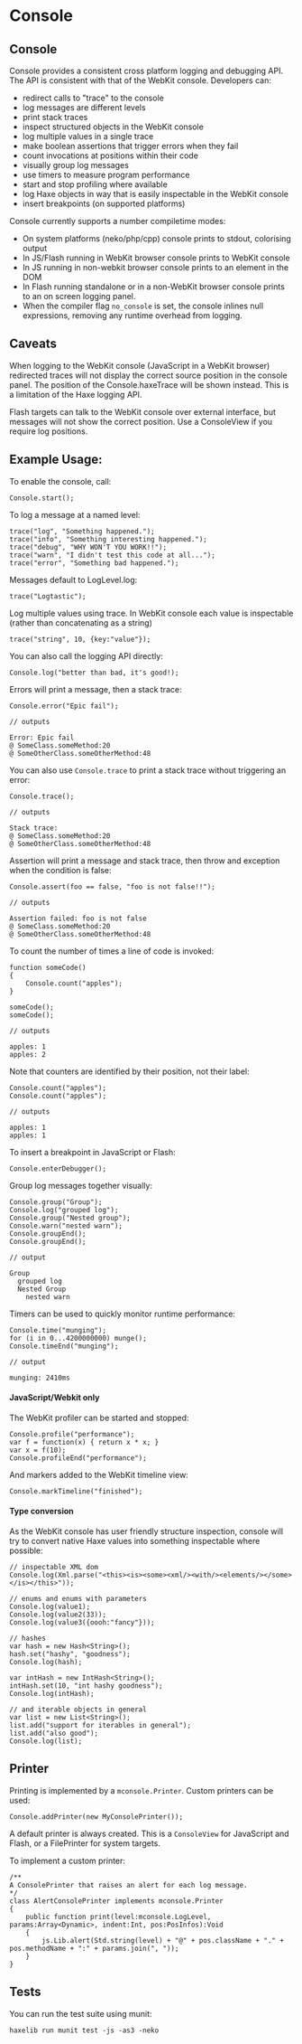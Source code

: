 Console
====================

## Console

Console provides a consistent cross platform logging and debugging API. The API 
is consistent with that of the WebKit console. Developers can:

* redirect calls to "trace" to the console
* log messages are different levels
* print stack traces
* inspect structured objects in the WebKit console
* log multiple values in a single trace
* make boolean assertions that trigger errors when they fail
* count invocations at positions within their code
* visually group log messages
* use timers to measure program performance
* start and stop profiling where available
* log Haxe objects in way that is easily inspectable in the WebKit console
* insert breakpoints (on supported platforms)

Console currently supports a number compiletime modes:

* On system platforms (neko/php/cpp) console prints to stdout, colorising output
* In JS/Flash running in WebKit browser console prints to WebKit console
* In JS running in non-webkit browser console prints to an element in the DOM
* In Flash running standalone or in a non-WebKit browser console prints to an 
  on screen logging panel.
* When the compiler flag `no_console` is set, the console inlines null 
  expressions, removing any runtime overhead from logging.

## Caveats

When logging to the WebKit console (JavaScript in a WebKit browser) redirected 
traces will not display the correct source position in the console panel. The 
position of the Console.haxeTrace will be shown instead. This is a limitation 
of the Haxe logging API.

Flash targets can talk to the WebKit console over external interface, but 
messages will not show the correct position. Use a ConsoleView if you 
require log positions.

## Example Usage:

To enable the console, call:

	Console.start();

To log a message at a named level:

	trace("log", "Something happened.");
	trace("info", "Something interesting happened.");
	trace("debug", "WHY WON'T YOU WORK!!");
	trace("warn", "I didn't test this code at all...");
	trace("error", "Something bad happened.");

Messages default to LogLevel.log:

	trace("Logtastic");

Log multiple values using trace. In WebKit console each value is inspectable 
(rather than concatenating as a string)

	trace("string", 10, {key:"value"});

You can also call the logging API directly:

	Console.log("better than bad, it's good!);

Errors will print a message, then a stack trace:

	Console.error("Epic fail");

	// outputs

	Error: Epic fail
	@ SomeClass.someMethod:20
	@ SomeOtherClass.someOtherMethod:48

You can also use `Console.trace` to print a stack trace without triggering 
an error:

	Console.trace();

	// outputs

	Stack trace:
	@ SomeClass.someMethod:20
	@ SomeOtherClass.someOtherMethod:48

Assertion will print a message and stack trace, then throw and exception when 
the condition is false:

	Console.assert(foo == false, "foo is not false!!");

	// outputs

	Assertion failed: foo is not false
	@ SomeClass.someMethod:20
	@ SomeOtherClass.someOtherMethod:48

To count the number of times a line of code is invoked:
	
	function someCode()
	{
		Console.count("apples");
	}
	
	someCode();
	someCode();

	// outputs

	apples: 1
	apples: 2

Note that counters are identified by their position, not their label:

	Console.count("apples");
	Console.count("apples");

	// outputs

	apples: 1
	apples: 1

To insert a breakpoint in JavaScript or Flash:

	Console.enterDebugger();

Group log messages together visually:

	Console.group("Group");
	Console.log("grouped log");
	Console.group("Nested group");
	Console.warn("nested warn");
	Console.groupEnd();
	Console.groupEnd();

	// output

	Group
	  grouped log
	  Nested Group
	    nested warn

Timers can be used to quickly monitor runtime performance:
	
	Console.time("munging");
	for (i in 0...4200000000) munge();
	Console.timeEnd("munging");

	// output

	munging: 2410ms

#### JavaScript/Webkit only

The WebKit profiler can be started and stopped:

	Console.profile("performance");
	var f = function(x) { return x * x; }
	var x = f(10);
	Console.profileEnd("performance");

And markers added to the WebKit timeline view:

	Console.markTimeline("finished");

#### Type conversion

As the WebKit console has user friendly structure inspection, console will try 
to convert native Haxe values into something inspectable where possible:

	// inspectable XML dom
	Console.log(Xml.parse("<this><is><some><xml/><with/><elements/></some></is></this>"));

	// enums and enums with parameters
	Console.log(value1);
	Console.log(value2(33));
	Console.log(value3({oooh:"fancy"}));

	// hashes
	var hash = new Hash<String>();
	hash.set("hashy", "goodness");
	Console.log(hash);

	var intHash = new IntHash<String>();
	intHash.set(10, "int hashy goodness");
	Console.log(intHash);

	// and iterable objects in general
	var list = new List<String>();
	list.add("support for iterables in general");
	list.add("also good");
	Console.log(list);

## Printer

Printing is implemented by a `mconsole.Printer`. Custom printers can be used:

	Console.addPrinter(new MyConsolePrinter());

A default printer is always created. This is a `ConsoleView` for JavaScript and 
Flash, or a FilePrinter for system targets.

To implement a custom printer:
	
	/**
	A ConsolePrinter that raises an alert for each log message.
	*/
	class AlertConsolePrinter implements mconsole.Printer
	{
		public function print(level:mconsole.LogLevel, params:Array<Dynamic>, indent:Int, pos:PosInfos):Void
		{
			js.Lib.alert(Std.string(level) + "@" + pos.className + "." + pos.methodName + ":" + params.join(", "));
		}
	}

## Tests

You can run the test suite using munit:

	haxelib run munit test -js -as3 -neko
